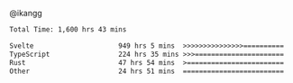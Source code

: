 @ikangg
<!--START_SECTION:waka-->

```txt
Total Time: 1,600 hrs 43 mins

Svelte                     949 hrs 5 mins  >>>>>>>>>>>>>>>==========   58.38 %
TypeScript                 224 hrs 35 mins >>>======================   13.82 %
Rust                       47 hrs 54 mins  >========================   02.95 %
Other                      24 hrs 51 mins  =========================   01.53 %
```

<!--END_SECTION:waka-->
